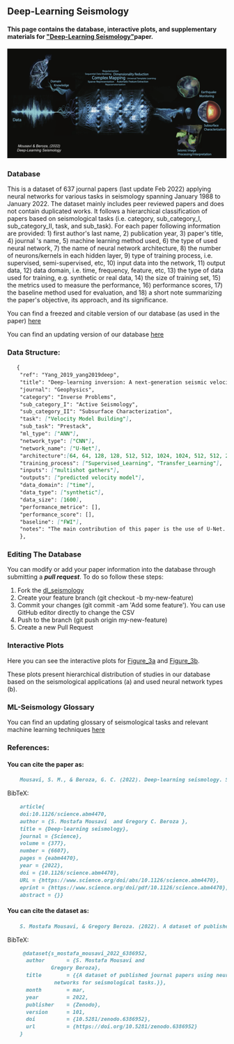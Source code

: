## Deep-Learning Seismology

#### This page contains the database, interactive plots, and supplementary materials for ["Deep-Learning Seismology"](https://www.science.org/stoken/author-tokens/ST-669/full)paper. 

![Deep-Learning Seismology](figure_summary2.png)

### Database
This is a dataset of 637 journal papers (last update Feb 2022) applying neural networks for various tasks in seismology spanning January 1988 to January 2022. The dataset mainly includes peer reviewed papers and does not contain duplicated works. It follows a hierarchical classification of papers based on seismological tasks (i.e. category, sub_category_I, sub_category_II, task, and sub_task). For each paper following information are provided: 1) first author's last name, 2) publication year, 3) paper's title, 4) journal 's name, 5) machine learning method used, 6) the type of used neural network, 7) the name of neural network architecture, 8) the number of neurons/kernels in each hidden layer, 9) type of training process, i.e. supervised, semi-supervised, etc, 10) input data into the network, 11) output data, 12) data domain, i.e. time, frequency, feature, etc, 13) the type of data used for training, e.g. synthetic or real data, 14) the size of training set, 15) the metrics used to measure the performance, 16) performance scores, 17) the baseline method used for evaluation, and 18) a short note summarizing the paper's objective, its approach, and its significance. 

You can find a freezed and citable version of our database (as used in the paper) [here](https://zenodo.org/record/6386952#.YkT3fBPMJqs)

You can find an updating version of our database [here](https://github.com/smousavi05/dl_seismology/blob/main/docs/paper_inventory_deep.csv)

### Data Structure:

```markdown
   {
    "ref": "Yang_2019_yang2019deep",
    "title": "Deep-learning inversion: A next-generation seismic velocity model building method",
    "journal": "Geophysics",
    "category": "Inverse Problems",
    "sub_category_I": "Active Seismology", 
    "sub_category_II": "Subsurface Characterization", 
    "task": ["Velocity Model Building"],
    "sub_task": "Prestack", 
    "ml_type": ["ANN"],
    "network_type": ["CNN"],
    "network_name": ["U-Net"],
    "architecture":[64, 64, 128, 128, 512, 512, 1024, 1024, 512, 512, 256, 256, 128, 128, 64],
    "training_process": ["Supervised_Learning", "Transfer_Learning"],
    "inputs": ["multishot gathers"],
    "outputs": ["predicted velocity model"],
    "data_domain": ["time"],
    "data_type": ["synthetic"],
    "data_size": [1600],		
    "performance_metrice": [],
    "performance_score": [],
    "baseline": ["FWI"],
    "notes": "The main contribution of this paper is the use of U-Net. The prediction in the model space has dimensions of 201# 301; interestingly, the spatial dimensions of the input coincide with the second spatial dimension of the predictions, which is basically the number of receivers per shot. The U-Net architecture on the encoder side is composed by 10 2D convolutional layers interleaved with batch normalization and using ReLU as the activation function. For connecting layers, every two 2D convolutional layers are placed between the encoder and decoder. The decoder section is composed of eight 2D convolutional layers and interleaved with the corresponding deconvolution layers. The ADAM optimizer is using during training, with two different numbers of epochs, depending on which data set is used as input, learning rate, and batch size constant. Results are presented as the comparison between the CNN predictions and a MS-FWI solver, for which the starting model is a smoothed version of the ground truth. The first set of results (for a CNN trained with synthetic data) presented is competitive with FWI solutions; the salt bodies are identified and properly placed, but the boundaries are less continuous than the FWI solution, as can observed in Figure 12(c)."
	},
 ```

### Editing The Database

You can modify or add your paper information into the database through submitting a ***pull request***. 
To do so follow these steps:

1. Fork the [dl_seismology](https://github.com/smousavi05/dl_seismology)
2. Create your feature branch (git checkout -b my-new-feature)
3. Commit your changes (git commit -am 'Add some feature'). You can use GitHub editor directly to change the CSV
4. Push to the branch (git push origin my-new-feature)
5. Create a new Pull Request


### Interactive Plots

Here you can see the interactive plots for [Figure_3a](https://smousavi05.github.io/dl_seismology/figure_3a.html) and [Figure_3b](https://smousavi05.github.io/dl_seismology/figure_3b.html).

These plots present hierarchical distribution of studies in our database based on the seismological applications (a) and used neural network types (b).


### ML-Seismology Glossary

You can find an updating glossary of seismological tasks and relevant machine learning techniques [here](https://smousavi05.gitbook.io/mlseismology/)


### References:

#### You can cite the paper as:

```markdown
	Mousavi, S. M., & Beroza, G. C. (2022). Deep-learning seismology. Science, 377(6607), eabm4470.
```

 BibTeX:
```markdown
	article{
	doi:10.1126/science.abm4470,
	author = {S. Mostafa Mousavi  and Gregory C. Beroza },
	title = {Deep-learning seismology},
	journal = {Science},
	volume = {377},
	number = {6607},
	pages = {eabm4470},
	year = {2022},
	doi = {10.1126/science.abm4470},
	URL = {https://www.science.org/doi/abs/10.1126/science.abm4470},
	eprint = {https://www.science.org/doi/pdf/10.1126/science.abm4470},
	abstract = {}}
```

#### You can cite the dataset as:

```markdown
	S. Mostafa Mousavi, & Gregory Beroza. (2022). A dataset of published journal papers using neural networks for seismological tasks. (Version 101)  [Data set]. Zenodo. https://doi.org/10.5281/zenodo.6386952
 ```
 
 BibTeX:

```markdown
	 @dataset{s_mostafa_mousavi_2022_6386952,
	  author       = {S. Mostafa Mousavi and
			  Gregory Beroza},
	  title        = {{A dataset of published journal papers using neural 
			   networks for seismological tasks.}},
	  month        = mar,
	  year         = 2022,
	  publisher    = {Zenodo},
	  version      = 101,
	  doi          = {10.5281/zenodo.6386952},
	  url          = {https://doi.org/10.5281/zenodo.6386952}
	}
 ```
